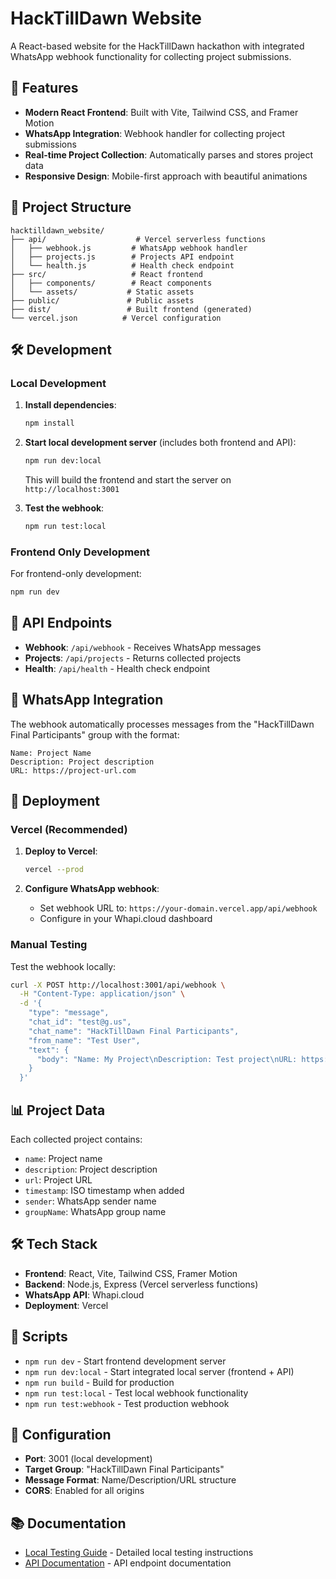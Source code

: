 # HackTillDawn Website

A React-based website for the HackTillDawn hackathon with integrated WhatsApp webhook functionality for collecting project submissions.

## 🚀 Features

- **Modern React Frontend**: Built with Vite, Tailwind CSS, and Framer Motion
- **WhatsApp Integration**: Webhook handler for collecting project submissions
- **Real-time Project Collection**: Automatically parses and stores project data
- **Responsive Design**: Mobile-first approach with beautiful animations

## 📁 Project Structure

```
hacktilldawn_website/
├── api/                    # Vercel serverless functions
│   ├── webhook.js         # WhatsApp webhook handler
│   ├── projects.js        # Projects API endpoint
│   └── health.js          # Health check endpoint
├── src/                   # React frontend
│   ├── components/        # React components
│   └── assets/           # Static assets
├── public/               # Public assets
├── dist/                 # Built frontend (generated)
└── vercel.json          # Vercel configuration
```

## 🛠️ Development

### Local Development

1. **Install dependencies**:
   ```bash
   npm install
   ```

2. **Start local development server** (includes both frontend and API):
   ```bash
   npm run dev:local
   ```
   This will build the frontend and start the server on `http://localhost:3001`

3. **Test the webhook**:
   ```bash
   npm run test:local
   ```

### Frontend Only Development

For frontend-only development:
```bash
npm run dev
```

## 🔗 API Endpoints

- **Webhook**: `/api/webhook` - Receives WhatsApp messages
- **Projects**: `/api/projects` - Returns collected projects
- **Health**: `/api/health` - Health check endpoint

## 📱 WhatsApp Integration

The webhook automatically processes messages from the "HackTillDawn Final Participants" group with the format:

```
Name: Project Name
Description: Project description
URL: https://project-url.com
```

## 🚀 Deployment

### Vercel (Recommended)

1. **Deploy to Vercel**:
   ```bash
   vercel --prod
   ```

2. **Configure WhatsApp webhook**:
   - Set webhook URL to: `https://your-domain.vercel.app/api/webhook`
   - Configure in your Whapi.cloud dashboard

### Manual Testing

Test the webhook locally:
```bash
curl -X POST http://localhost:3001/api/webhook \
  -H "Content-Type: application/json" \
  -d '{
    "type": "message",
    "chat_id": "test@g.us",
    "chat_name": "HackTillDawn Final Participants",
    "from_name": "Test User",
    "text": {
      "body": "Name: My Project\nDescription: Test project\nURL: https://github.com/test/project"
    }
  }'
```

## 📊 Project Data

Each collected project contains:
- `name`: Project name
- `description`: Project description
- `url`: Project URL
- `timestamp`: ISO timestamp when added
- `sender`: WhatsApp sender name
- `groupName`: WhatsApp group name

## 🛠️ Tech Stack

- **Frontend**: React, Vite, Tailwind CSS, Framer Motion
- **Backend**: Node.js, Express (Vercel serverless functions)
- **WhatsApp API**: Whapi.cloud
- **Deployment**: Vercel

## 📝 Scripts

- `npm run dev` - Start frontend development server
- `npm run dev:local` - Start integrated local server (frontend + API)
- `npm run build` - Build for production
- `npm run test:local` - Test local webhook functionality
- `npm run test:webhook` - Test production webhook

## 🔧 Configuration

- **Port**: 3001 (local development)
- **Target Group**: "HackTillDawn Final Participants"
- **Message Format**: Name/Description/URL structure
- **CORS**: Enabled for all origins

## 📚 Documentation

- [Local Testing Guide](./LOCAL_TESTING.md) - Detailed local testing instructions
- [API Documentation](./api/) - API endpoint documentation